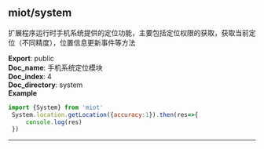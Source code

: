 <a name="module_miot/system"></a>

## miot/system
扩展程序运行时手机系统提供的定位功能，主要包括定位权限的获取，获取当前定位（不同精度），位置信息更新事件等方法

**Export**: public  
**Doc_name**: 手机系统定位模块  
**Doc_index**: 4  
**Doc_directory**: system  
**Example**  
```js
import {System} from 'miot'
 System.location.getLocation({accuracy:1}).then(res=>{
     console.log(res)
 })
```

* * *

